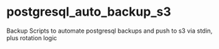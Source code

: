 postgresql_auto_backup_s3
=========================

Backup Scripts to automate postgresql backups and push to s3 via stdin, plus rotation logic
